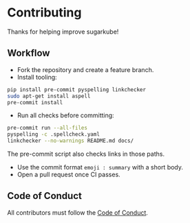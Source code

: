 # Contributing

Thanks for helping improve sugarkube!

## Workflow

- Fork the repository and create a feature branch.
- Install tooling:

```bash
pip install pre-commit pyspelling linkchecker
sudo apt-get install aspell
pre-commit install
```

- Run all checks before committing:

```bash
pre-commit run --all-files
pyspelling -c .spellcheck.yaml
linkchecker --no-warnings README.md docs/
```

The pre-commit script also checks links in those paths.

- Use the commit format `emoji : summary` with a short body.
- Open a pull request once CI passes.

## Code of Conduct

All contributors must follow the [Code of Conduct](CODE_OF_CONDUCT.md).
